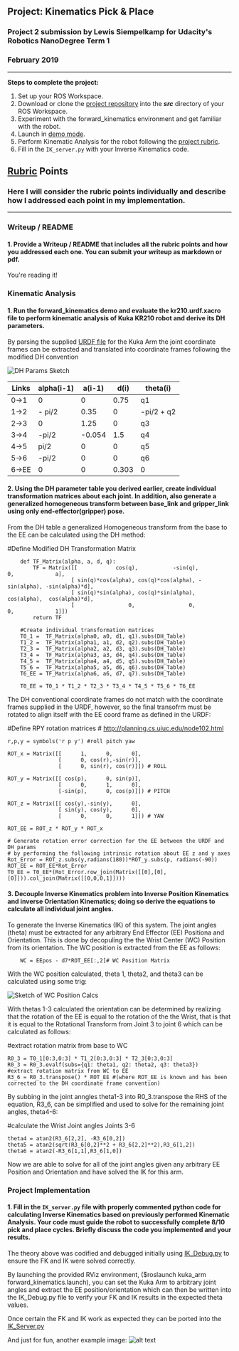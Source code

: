 ## Project: Kinematics Pick & Place
### Project 2 submission by Lewis Siempelkamp for Udacity's Robotics NanoDegree Term 1 
### February 2019
---


**Steps to complete the project:**  


1. Set up your ROS Workspace.
2. Download or clone the [project repository](https://github.com/udacity/RoboND-Kinematics-Project) into the ***src*** directory of your ROS Workspace.  
3. Experiment with the forward_kinematics environment and get familiar with the robot.
4. Launch in [demo mode](https://classroom.udacity.com/nanodegrees/nd209/parts/7b2fd2d7-e181-401e-977a-6158c77bf816/modules/8855de3f-2897-46c3-a805-628b5ecf045b/lessons/91d017b1-4493-4522-ad52-04a74a01094c/concepts/ae64bb91-e8c4-44c9-adbe-798e8f688193).
5. Perform Kinematic Analysis for the robot following the [project rubric](https://review.udacity.com/#!/rubrics/972/view).
6. Fill in the `IK_server.py` with your Inverse Kinematics code. 


[//]: # (Image References)

[image1]: ./misc_images/img_1.jpg
[image2]: ./misc_images/img_2.jpg
[image3]: ./misc_images/misc2.png

## [Rubric](https://review.udacity.com/#!/rubrics/972/view) Points
### Here I will consider the rubric points individually and describe how I addressed each point in my implementation.  

---
### Writeup / README

#### 1. Provide a Writeup / README that includes all the rubric points and how you addressed each one.  You can submit your writeup as markdown or pdf.  

You're reading it!

### Kinematic Analysis
#### 1. Run the forward_kinematics demo and evaluate the kr210.urdf.xacro file to perform kinematic analysis of Kuka KR210 robot and derive its DH parameters.

By parsing the supplied [URDF file](kuka_arm/urdf) for the Kuka Arm the joint coordinate frames can be extracted and translated into coordinate frames following the modified DH convention 

![DH Params Sketch][image1]

Links | alpha(i-1) | a(i-1) | d(i) | theta(i)
--- | --- | --- | --- | ---
0->1 | 0 | 0 | 0.75 | q1
1->2 | - pi/2 | 0.35 | 0 | -pi/2 + q2
2->3 | 0 | 1.25 | 0 | q3
3->4 |  -pi/2 | -0.054 | 1.5 | q4
4->5 | pi/2 | 0 | 0 | q5
5->6 | -pi/2 | 0 | 0 | q6
6->EE | 0 | 0 | 0.303 | 0

#### 2. Using the DH parameter table you derived earlier, create individual transformation matrices about each joint. In addition, also generate a generalized homogeneous transform between base_link and gripper_link using only end-effector(gripper) pose.

From the DH table a generalized Homogeneous transform from the base to the EE can be calculated using the DH method:

#Define Modified DH Transformation Matrix
        
        def TF_Matrix(alpha, a, d, q):
            TF = Matrix([[            cos(q),           -sin(q),           0,             a],
                        [ sin(q)*cos(alpha), cos(q)*cos(alpha), -sin(alpha), -sin(alpha)*d],
                        [ sin(q)*sin(alpha), cos(q)*sin(alpha),  cos(alpha),  cos(alpha)*d],
                        [                 0,                 0,           0,             1]])
            return TF
        
        #Create individual transformation matrices
        T0_1 =  TF_Matrix(alpha0, a0, d1, q1).subs(DH_Table)
        T1_2 =  TF_Matrix(alpha1, a1, d2, q2).subs(DH_Table)
        T2_3 =  TF_Matrix(alpha2, a2, d3, q3).subs(DH_Table)
        T3_4 =  TF_Matrix(alpha3, a3, d4, q4).subs(DH_Table)
        T4_5 =  TF_Matrix(alpha4, a4, d5, q5).subs(DH_Table)
        T5_6 =  TF_Matrix(alpha5, a5, d6, q6).subs(DH_Table)
        T6_EE = TF_Matrix(alpha6, a6, d7, q7).subs(DH_Table)

        T0_EE = T0_1 * T1_2 * T2_3 * T3_4 * T4_5 * T5_6 * T6_EE


The DH conventional coordinate frames do not match with the coordinate frames supplied in the URDF, however, so the final transofrm must be rotated to align itself with the EE coord frame as defined in the URDF:

#Define RPY rotation matrices
    # http://planning.cs.uiuc.edu/node102.html

    r,p,y = symbols('r p y') #roll pitch yaw

    ROT_x = Matrix([[      1,      0,      0],
                    [      0, cos(r),-sin(r)],
                    [      0, sin(r), cos(r)]]) # ROLL
    
    ROT_y = Matrix([[ cos(p),      0, sin(p)],
                    [      0,      1,      0],
                    [-sin(p),      0, cos(p)]]) # PITCH

    ROT_z = Matrix([[ cos(y),-sin(y),      0],
                    [ sin(y), cos(y),      0],
                    [      0,      0,      1]]) # YAW

    ROT_EE = ROT_z * ROT_y * ROT_x
    
    # Generate rotation error correction for the EE between the URDF and DH params
    # by performing the following intrinsic rotation about EE z and y axes
    Rot_Error = ROT_z.subs(y,radians(180))*ROT_y.subs(p, radians(-90))
    ROT_EE = ROT_EE*Rot_Error
    T0_EE = T0_EE*(Rot_Error.row_join(Matrix([[0],[0],[0]])).col_join(Matrix([[0,0,0,1]])))
    
    
#### 3. Decouple Inverse Kinematics problem into Inverse Position Kinematics and inverse Orientation Kinematics; doing so derive the equations to calculate all individual joint angles.

To generate the Inverse Kinematics (IK) of this system. The joint angles (theta) must be extracted for any arbitrary End Effector (EE) Positiona and Orientation. This is done by decopuling the the Wrist Center (WC) Position from its orientation.
The WC position is extracted from the EE as follows: 

        WC = EEpos - d7*ROT_EE[:,2]# WC Position Matrix

With the WC position calculated, theta 1, theta2, and theta3 can be calculated using some trig:

![Sketch of WC Position Calcs][image2]

With thetas 1-3 calculated the orientation can be determined by realizing that the rotation of the EE is equal to the rotation of the the Wrist, that is that it is equal to the Rotational Transform from Joint 3 to joint 6 which can be calculated as follows:

#extract rotation matrix from base to WC

    R0_3 = T0_1[0:3,0:3] * T1_2[0:3,0:3] * T2_3[0:3,0:3]
    R0_3 = R0_3.evalf(subs={q1: theta1, q2: theta2, q3: theta3})
    #extract rotation matrix from WC to EE
    R3_6 = R0_3.transpose() * ROT_EE #(where ROT_EE is known and has been corrected to the DH coordinate frame convention)

By subbing in the joint anngles theta1-3 into R0_3.transpose the RHS of the equation, R3_6, can be simplified and used to solve for the remaining joint angles, theta4-6:

#calculate the Wrist Joint angles Joints 3-6

    theta4 = atan2(R3_6[2,2], -R3_6[0,2])
    theta5 = atan2(sqrt(R3_6[0,2]**2 + R3_6[2,2]**2),R3_6[1,2])
    theta6 = atan2(-R3_6[1,1],R3_6[1,0])

Now we are able to solve for all of the joint angles given any arbitrary EE Position and Orientation and have solved the IK for this arm. 


### Project Implementation

#### 1. Fill in the `IK_server.py` file with properly commented python code for calculating Inverse Kinematics based on previously performed Kinematic Analysis. Your code must guide the robot to successfully complete 8/10 pick and place cycles. Briefly discuss the code you implemented and your results. 

The theory above was codified and debugged initially using [IK_Debug.py](./) to ensure the FK and IK were solved correctly.

By launching the provided RViz environment, ($roslaunch kuka_arm forward_kinematics.launch),  you can set the Kuka Arm to arbitrary joint angles and extract the EE position/orientation which can then be written into the IK_Debug.py file to verify your FK and IK results in the expected theta values.

Once certain the FK and IK work as expected they can be ported into the [IK_Server.py](/kuka_arm/scripts/)


And just for fun, another example image:
![alt text][image3]


